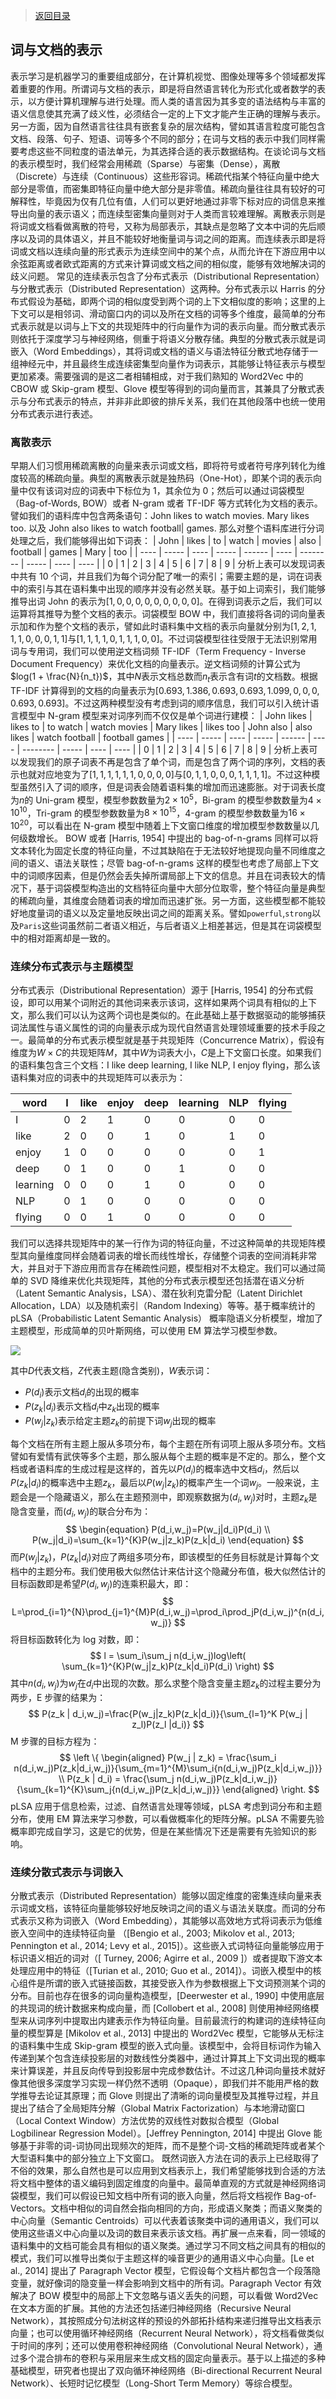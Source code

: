 > [返回目录](https://github.com/wxyyxc1992/DataScience-And-MachineLearning-Handbook-For-Coders/tree/master/Python-MachineLearning-Foundation)

## 词与文档的表示

表示学习是机器学习的重要组成部分，在计算机视觉、图像处理等多个领域都发挥着重要的作用。所谓词与文档的表示，即是将自然语言转化为形式化或者数学的表示，以方便计算机理解与进行处理。而人类的语言因为其多变的语法结构与丰富的语义信息使其充满了歧义性，必须结合一定的上下文才能产生正确的理解与表示。另一方面，因为自然语言往往具有嵌套复杂的层次结构，譬如其语言粒度可能包含文档、段落、句子、短语、词等多个不同的部分；在词与文档的表示中我们同样需要考虑这些不同粒度的语法单元，为其选择合适的表示数据结构。在谈论词与文档的表示模型时，我们经常会用稀疏（Sparse）与密集（Dense），离散（Discrete）与连续（Continuous）这些形容词。稀疏代指某个特征向量中绝大部分是零值，而密集即特征向量中绝大部分是非零值。稀疏向量往往具有较好的可解释性，毕竟因为仅有几位有值，人们可以更好地通过非零下标对应的词信息来推导出向量的表示语义；而连续型密集向量则对于人类而言较难理解。离散表示则是将词或文档看做离散的符号，又称为局部表示，其缺点是忽略了文本中词的先后顺序以及词的具体语义，并且不能较好地衡量词与词之间的距离。而连续表示即是将词或文档以连续向量的形式表示为连续空间中的某个点，从而允许在下游应用中以余弦距离或者欧式距离的方式来计算词或文档之间的相似度，能够有效地解决词的歧义问题。
常见的连续表示包含了分布式表示（Distributional Representation）与分散式表示（Distributed Representation）这两种。分布式表示以 Harris 的分布式假设为基础，即两个词的相似度受到两个词的上下文相似度的影响；这里的上下文可以是相邻词、滑动窗口内的词以及所在文档的词等多个维度，最简单的分布式表示就是以词与上下文的共现矩阵中的行向量作为词的表示向量。而分散式表示则依托于深度学习与神经网络，侧重于将语义分散存储。典型的分散式表示就是词嵌入（Word Embeddings），其将词或文档的语义与语法特征分散式地存储于一组神经元中，并且最终生成连续密集型向量作为词表示，其能够让特征表示与模型更加紧凑。需要强调的是这二者相辅相成，对于我们熟知的 Word2Vec 中的 CBOW 或 Skip-gram 模型、Glove 模型等得到的词向量而言，其兼具了分散式表示与分布式表示的特点，并非非此即彼的排斥关系，我们在其他段落中也统一使用分布式表示进行表述。

### 离散表示

早期人们习惯用稀疏离散的向量来表示词或文档，即将符号或者符号序列转化为维度较高的稀疏向量。典型的离散表示就是独热码（One-Hot），即某个词的表示向量中仅有该词对应的词表中下标位为 1，其余位为 0；然后可以通过词袋模型（Bag-of-Words, BOW）或者 N-gram 或者 TF-IDF 等方式转化为文档的表示。譬如我们的语料库中包含两条语句：John likes to watch movies. Mary likes too. 以及 John also likes to watch football| games. 那么对整个语料库进行分词处理之后，我们能够得出如下词表：
| John | likes | to   | watch | movies | also | football | games | Mary | too  |
| ---- | ----- | ---- | ----- | ------ | ---- | -------- | ----- | ---- | ---- |
| 0    | 1     | 2    | 3     | 4      | 5    | 6        | 7     | 8    | 9    |
分析上表可以发现词表中共有 10 个词，并且我们为每个词分配了唯一的索引；需要主题的是，词在词表中的索引与其在语料集中出现的顺序并没有必然关联。基于如上词索引，我们能够推导出词 John 的表示为$[1, 0, 0, 0, 0, 0, 0, 0, 0, 0]$。在得到词表示之后，我们可以运算将其推导为整个文档的表示。词袋模型 BOW 中，我们直接将各词的词向量表示加和作为整个文档的表示，譬如此时语料集中文档的表示向量就分别为$[1,2,1,1,1,0,0,0,1,1]$与$[1,1,1,1,0,1,1,1,0,0]$。不过词袋模型往往受限于无法识别常用词与专用词，我们可以使用逆文档词频 TF-IDF（Term Frequency - Inverse Document Frequency）来优化文档的向量表示。逆文档词频的计算公式为$log(1 + \frac{N}{n_t})$，其中$N$表示文档总数而$n_t$表示含有词$t$的文档数。根据 TF-IDF 计算得到的文档的向量表示为$[0.693, 1.386, 0.693, 0.693, 1.099, 0, 0, 0, 0.693, 0.693]$。不过这两种模型没有考虑到词的顺序信息，我们可以引入统计语言模型中 N-gram 模型来对词序列而不仅仅是单个词进行建模：
| John likes | likes to | to watch  | watch movies | Mary likes | likes too | John also | also likes | watch football | football games |
| ---- | ----- | ---- | ----- | ------ | ---- | -------- | ----- | ---- | ---- |
| 0    | 1     | 2    | 3     | 4      | 5    | 6        | 7     | 8    | 9    |
分析上表可以发现我们的原子词表不再是包含了单个词，而是包含了两个词的序列，文档的表示也就对应地变为了$[1, 1, 1, 1, 1, 1, 0,0,0, 0]$与$[0,1,1,0,0,0,1,1,1,1]$。不过这种模型虽然引入了词的顺序，但是词表会随着语料集的增加而迅速膨胀。对于词表长度为$n$的 Uni-gram 模型，模型参数数量为$2 \times 10^5$，Bi-gram 的模型参数数量为$4 \times 10^{10}$，Tri-gram 的模型参数数量为$8 \times 10^{15}$，4-gram 的模型参数数量为$16 \times 10^{20}$，可以看出在 N-gram 模型中随着上下文窗口维度的增加模型参数数量以几何级数增长。
BOW 或者 [Harris, 1954] 中提出的 bag-of-n-grams 同样可以将文本转化为固定长度的特征向量，不过其缺陷在于无法较好地提现向量不同维度之间的语义、语法关联性；尽管 bag-of-n-grams 这样的模型也考虑了局部上下文中的词顺序因素，但是仍然会丢失掉所谓局部上下文的信息。并且在词表较大的情况下，基于词袋模型构造出的文档特征向量中大部分位取零，整个特征向量是典型的稀疏向量，其维度会随着词表的增加而迅速扩张。另一方面，这些模型都不能较好地度量词的语义以及定量地反映出词之间的距离关系。譬如`powerful`,`strong`以及`Paris`这些词虽然前二者语义相近，与后者语义上相差甚远，但是其在词袋模型中的相对距离却是一致的。


### 连续分布式表示与主题模型

分布式表示（Distributional Representation）源于 [Harris, 1954] 的分布式假设，即可以用某个词附近的其他词来表示该词，这样如果两个词具有相似的上下文，那么我们可以认为这两个词也是类似的。在此基础上基于数据驱动的能够捕获词法属性与语义属性的词的向量表示成为现代自然语言处理领域重要的技术手段之一。最简单的分布式表示模型就是基于共现矩阵（Concurrence Matrix），假设有维度为$W \times C$的共现矩阵$M$，其中$W$为词表大小，$C$是上下文窗口长度。如果我们的语料集包含三个文档：I like deep learning, I like NLP, I enjoy ﬂying，那么该语料集对应的词表中的共现矩阵可以表示为：

| word     | I    | like | enjoy | deep | learning | NLP  | flying |
| -------- | ---- | ---- | ----- | ---- | -------- | ---- | ------ |
| I        | 0    | 2    | 1     | 0    | 0        | 0    | 0      |
| like     | 2    | 0    | 0     | 1    | 0        | 1    | 0      |
| enjoy    | 1    | 0    | 0     | 0    | 0        | 0    | 1      |
| deep     | 0    | 1    | 0     | 0    | 1        | 0    | 0      |
| learning | 0    | 0    | 0     | 1    | 0        | 0    | 0      |
| NLP      | 0    | 1    | 0     | 0    | 0        | 0    | 0      |
| flying   | 0    | 0    | 1     | 0    | 0        | 0    | 0      |

我们可以选择共现矩阵中的某一行作为词的特征向量，不过这种简单的共现矩阵模型其向量维度同样会随着词表的增长而线性增长，存储整个词表的空间消耗非常大，并且对于下游应用而言存在稀疏性问题，模型相对不太稳定。我们可以通过简单的 SVD 降维来优化共现矩阵，其他的分布式表示模型还包括潜在语义分析（Latent Semantic Analysis，LSA）、潜在狄利克雷分配（Latent Dirichlet Allocation，LDA）以及随机索引（Random Indexing）等等。基于概率统计的 pLSA（Probabilistic Latent Semantic Analysis） 概率隐语义分析模型，增加了主题模型，形成简单的贝叶斯网络，可以使用 EM 算法学习模型参数。

![](https://coding.net/u/hoteam/p/Cache/git/raw/master/2017/3/2/401B5F00-7A24-42D6-9396-D7484AC4AA4D.png)

其中$D$代表文档，$Z$代表主题(隐含类别)，$W$表示词：
- $P(d_i)$表示文档$d_i$的出现的概率
- $P(z_k|d_i)$表示文档$d_i$中$z_k$出现的概率
- $P(w_j|z_k)$表示给定主题$z_k$的前提下词$w_j$出现的概率

每个文档在所有主题上服从多项分布，每个主题在所有词项上服从多项分布。文档譬如有爱情有武侠等多个主题，那么服从每个主题的概率是不定的。那么，整个文档或者语料库的生成过程是这样的，首先以$P(d_i)$的概率选中文档$d_i$，然后以$P(z_k|d_i)$的概率选中主题$z_k$，最后以$P(w_j|z_k)$的概率产生一个词$w_j$。一般来说，主题会是一个隐藏语义，那么在主题预测中，即观察数据为$(d_i,w_j)$对时，主题$z_k$是隐含变量，而$(d_i,w_j)$的联合分布为：
$$
\begin{equation}
P(d_i,w_j)=P(w_j|d_i)P(d_i) \\
P(w_j|d_i)=\sum_{k=1}^{K}P(w_j|z_k)P(z_k|d_i)
\end{equation}
$$
而$P(w_j|z_k)$，$P(z_k|d_i)$对应了两组多项分布，即该模型的任务目标就是计算每个文档中的主题分布。我们使用极大似然估计来估计这个隐藏分布值，极大似然估计的目标函数即是希望$P(d_i,w_j)$的连乘积最大，即：
$$
L=\prod_{i=1}^{N}\prod_{j=1}^{M}P(d_i,w_j)=\prod_i\prod_jP(d_i,w_j)^{n(d_i,w_j)}
$$
将目标函数转化为 log 对数，即：
$$
l = \sum_i\sum_j n(d_i,w_j)log\left( \sum_{k=1}^{K}P(w_j|z_k)P(z_k|d_i)P(d_i) \right)
$$
其中$n(d_i,w_j)$为$w_j$在$d_i$中出现的次数。那么求整个隐含变量主题$z_k$的过程主要分为两步，E 步骤的结果为：
$$
P(z_k | d_i,w_j)=\frac{P(w_j|z_k)P(z_k|d_i)}{\sum_{l=1}^K P(w_j | z_l)P(z_l |d_i)}
$$
M 步骤的目标方程为：
$$
\left \{ 
\begin{aligned}
P(w_j | z_k) = \frac{\sum_i n(d_i,w_j)P(z_k|d_i,w_j)}{\sum_{m=1}^{M}\sum_i{n(d_i,w_j)P(z_k|d_i,w_j)}} \\ P(z_k | d_i) = \frac{\sum_j n(d_i,w_j)P(z_k|d_i,w_j)}{\sum_{k=1}^{K}\sum_j{n(d_i,w_j)P(z_k|d_i,w_j)}} \end{aligned} \right.
$$
pLSA 应用于信息检索，过滤、自然语言处理等领域，pLSA 考虑到词分布和主题分布，使用 EM 算法来学习参数，可以看做概率化的矩阵分解。pLSA 不需要先验概率即完成自学习，这是它的优势，但是在某些情况下还是需要有先验知识的影响。


### 连续分散式表示与词嵌入

分散式表示（Distributed Representation）能够以固定维度的密集连续向量来表示词或文档，该特征向量能够较好地反映词之间的语义与语法关联度。而词的分布式表示又称为词嵌入（Word Embedding），其能够以高效地方式将词表示为低维嵌入空间中的连续特征向量 （[Bengio et al., 2003; Mikolov et al., 2013; Pennington et al., 2014; Levy et al., 2015]）。这些嵌入式词特征向量能够应用于标识语义相近的词对（[ Turney, 2006; Agirre et al., 2009 ]）或者提取下游文本处理应用中的特征（[Turian et al., 2010; Guo et al., 2014]）。词嵌入模型中的核心组件是所谓的嵌入式链接函数，其接受嵌入作为参数根据上下文词预测某个词的分布。目前也存在很多的词向量构造模型，[Deerwester et al., 1990] 中使用底层的共现词的统计数据来构成向量，而 [Collobert et al., 2008] 则使用神经网络模型来从词序列中提取出内建表示作为特征向量。目前最流行的构建词的连续特征向量的模型算是 [Mikolov et al., 2013] 中提出的 Word2Vec 模型，它能够从无标注的语料集中生成 Skip-gram 模型的嵌入式向量。该模型中，会将目标词作为输入传递到某个包含连续投影层的对数线性分类器中，通过计算其上下文词出现的概率来计算误差，并且反向传导到投影层中完成参数估计。不过这几种词向量技术就好像其他很多深度学习实现一样仍然不透明（Opaque），即我们并不能用严格的数学推导去论证其原理；而 Glove 则提出了清晰的词向量模型及其推导过程，并且提出了结合了全局矩阵分解（Global Matrix Factorization）与本地滑动窗口（Local Context Window）方法优势的双线性对数拟合模型（Global Logbilinear Regression Model）。[Jeffrey Pennington, 2014] 中提出 Glove 能够基于非零的词-词协同出现频次的矩阵，而不是整个词-文档的稀疏矩阵或者某个大型语料集中的部分独立上下文窗口。
既然词嵌入方法在词的表示上已经取得了不俗的效果，那么自然也是可以应用到文档表示上，我们希望能够找到合适的方法将文档中整体的语义编码到固定维度的向量中。最简单直观的方式就是神经网络词袋模型，我们可以假设已知文档中所有词的嵌入向量，然后将文档视作 Bag-of-Vectors。文档中相似的词自然会指向相同的方向，形成语义聚类；而语义聚类的中心向量（Semantic Centroids）可以代表着该聚类中词的通用语义，我们可以使用这些语义中心向量以及词的数目来表示该文档。再扩展一点来看，同一领域的语料集中的文档可能会具有相似的语义聚类。通过学习不同文档之间具有的相似的模式，我们可以推导出类似于主题这样的噪音更少的通用语义中心向量。[Le et al., 2014] 提出了 Paragraph Vector 模型，它假设每个文档片都包含一个段落隐变量，就好像词的隐变量一样会影响到文档中的所有词。Paragraph Vector 有效解决了 BOW 模型中的局部上下文忽略与语义丢失的问题，可以看做 Word2Vec 在文本方面的扩展。其他的方法还包括递归神经网络（Recursive Neural Network），其按照成分句法树这样的预设的外部拓扑结构来递归推导出文档表示向量；也可以使用循环神经网络（Recurrent Neural Network），将文档看做类似于时间的序列；还可以使用卷积神经网络（Convolutional Neural Network），通过多个混合排布的卷积与采用层来生成文档的固定向量表示。基于以上描述的多种基础模型，研究者也提出了双向循环神经网络（Bi-directional Recurrent Neural Network）、长短时记忆模型（Long-Short Term Memory）等综合模型。
